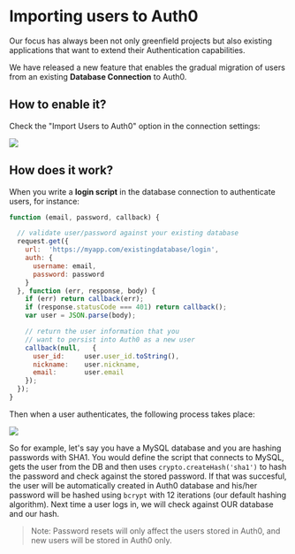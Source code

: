# Importing users to Auth0

Our focus has always been not only greenfield projects but also existing applications that want to extend their Authentication capabilities.

We have released a new feature that enables the gradual migration of users from an existing **Database Connection** to Auth0.

## How to enable it?

Check the "Import Users to Auth0" option in the connection settings:

![](//cdn.auth0.com/docs/img/migrating-1.png)

## How does it work?

When you write a **login script** in the database connection to authenticate users, for instance:

```javascript
function (email, password, callback) {

  // validate user/password against your existing database
  request.get({
    url:  'https://myapp.com/existingdatabase/login',
    auth: {
      username: email,
      password: password
    }
  }, function (err, response, body) {
    if (err) return callback(err);
    if (response.statusCode === 401) return callback();
    var user = JSON.parse(body);

    // return the user information that you
    // want to persist into Auth0 as a new user
    callback(null,   {
      user_id:     user.user_id.toString(),
      nickname:    user.nickname,
      email:       user.email
    });
  });
}
```

Then when a user authenticates, the following process takes place:

![](//cdn.auth0.com/docs/img/migrating-2.png)

So for example, let's say you have a MySQL database and you are hashing passwords with SHA1. You would define the script that connects to MySQL, gets the user from the DB and then uses `crypto.createHash('sha1')` to hash the password and check against the stored password. If that was succesful, the user will be automatically created in Auth0 database and his/her password will be hashed using `bcrypt` with 12 iterations (our default hashing algorithm). Next time a user logs in, we will check against OUR database and our hash.

> Note: Password resets will only affect the users stored in Auth0, and new users will be stored in Auth0 only.
